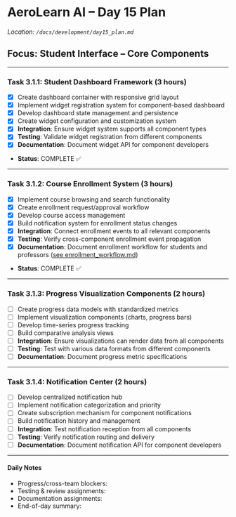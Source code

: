 # AeroLearn AI – Day 15 Plan
*Location: `/docs/development/day15_plan.md`*

## Focus: Student Interface – Core Components

---

### Task 3.1.1: Student Dashboard Framework (3 hours)
- [x] Create dashboard container with responsive grid layout
- [x] Implement widget registration system for component-based dashboard
- [x] Develop dashboard state management and persistence
- [x] Create widget configuration and customization system
- [x] **Integration**: Ensure widget system supports all component types
- [x] **Testing**: Validate widget registration from different components
- [x] **Documentation**: Document widget API for component developers
- **Status**: COMPLETE ✅

---

### Task 3.1.2: Course Enrollment System (3 hours)
- [x] Implement course browsing and search functionality
- [x] Create enrollment request/approval workflow
- [x] Develop course access management
- [x] Build notification system for enrollment status changes
- [x] **Integration**: Connect enrollment events to all relevant components
- [x] **Testing**: Verify cross-component enrollment event propagation
- [x] **Documentation**: Document enrollment workflow for students and professors ([see enrollment_workflow.md](/docs/user_guides/enrollment_workflow.md))
- **Status**: COMPLETE ✅

---

### Task 3.1.3: Progress Visualization Components (2 hours)
- [ ] Create progress data models with standardized metrics
- [ ] Implement visualization components (charts, progress bars)
- [ ] Develop time-series progress tracking
- [ ] Build comparative analysis views
- [ ] **Integration**: Ensure visualizations can render data from all components
- [ ] **Testing**: Test with various data formats from different components
- [ ] **Documentation**: Document progress metric specifications

---

### Task 3.1.4: Notification Center (2 hours)
- [ ] Develop centralized notification hub
- [ ] Implement notification categorization and priority
- [ ] Create subscription mechanism for component notifications
- [ ] Build notification history and management
- [ ] **Integration**: Test notification reception from all components
- [ ] **Testing**: Verify notification routing and delivery
- [ ] **Documentation**: Document notification API for component developers

---

#### Daily Notes
- Progress/cross-team blockers:
- Testing & review assignments:
- Documentation assignments:
- End-of-day summary:
